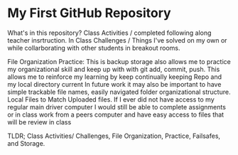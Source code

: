 # My First GitHub Repository
What's in this repository?
Class Activities / completed following along teacher insrtruction.
In Class Challenges / Things I've solved on my own or while collarborating with other students in breakout rooms.

File Organization Practice:
This is backup storage also allows me to practice my organizational skill and keep up with with git add, commit, push.
This allows me to reinforce my learning by keep continually keeping Repo and my local directory current In future work it may also be important to have simple trackable file names, easily navigated folder organizational structure. Local Files to Match Uploaded files. If I ever did not have access to my regular main driver computer I would still be able to complete assignments or in class work from a peers computer and have easy access to files that will be review in class

TLDR; Class Activities/ Challenges, File Organization, Practice, Failsafes, and Storage.
